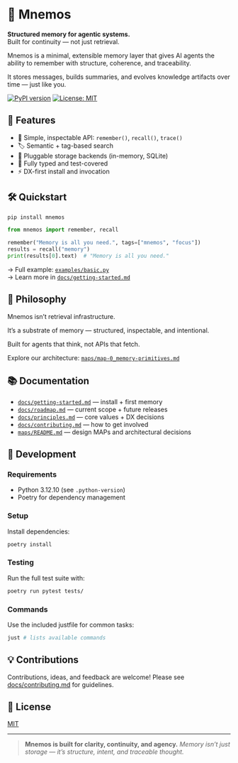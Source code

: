 # 🧠 Mnemos

**Structured memory for agentic systems.**  
Built for continuity — not just retrieval.

Mnemos is a minimal, extensible memory layer that gives AI agents the ability to remember with structure, coherence, and traceability.

It stores messages, builds summaries, and evolves knowledge artifacts over time — just like you.

[![PyPI version](https://badge.fury.io/py/mnemos.svg)](https://badge.fury.io/py/mnemos)
[![License: MIT](https://img.shields.io/badge/license-MIT-blue.svg)](./LICENSE)

## 🚀 Features

- 🧠 Simple, inspectable API: `remember()`, `recall()`, `trace()`
- 🏷️ Semantic + tag-based search
- 🧩 Pluggable storage backends (in-memory, SQLite)
- 🧪 Fully typed and test-covered
- ⚡️ DX-first install and invocation

## 🛠️ Quickstart

```bash
pip install mnemos
```

```python
from mnemos import remember, recall

remember("Memory is all you need.", tags=["mnemos", "focus"])
results = recall("memory")
print(results[0].text)  # "Memory is all you need."
```

→ Full example: [`examples/basic.py`](./examples/basic.py)  
→ Learn more in [`docs/getting-started.md`](./docs/getting-started.md)

## 🧠 Philosophy

Mnemos isn’t retrieval infrastructure.  

It’s a substrate of memory — structured, inspectable, and intentional.

Built for agents that think, not APIs that fetch.

Explore our architecture: [`maps/map-0_memory-primitives.md`](./maps/map-0_memory-primitives.md)

## 📚 Documentation

- [`docs/getting-started.md`](./docs/getting-started.md) — install + first memory
- [`docs/roadmap.md`](./docs/roadmap.md) — current scope + future releases
- [`docs/principles.md`](./docs/principles.md) — core values + DX decisions
- [`docs/contributing.md`](./docs/contributing.md) — how to get involved
- [`maps/README.md`](./maps/README.md) — design MAPs and architectural decisions

## 🧪 Development

### Requirements

- Python 3.12.10 (see `.python-version`)
- Poetry for dependency management

### Setup

Install dependencies:

```bash
poetry install
```

### Testing

Run the full test suite with:

```bash
poetry run pytest tests/
```

### Commands

Use the included justfile for common tasks:

```bash
just # lists available commands
```

## 💡 Contributions

Contributions, ideas, and feedback are welcome! Please see [docs/contributing.md](./docs/contributing.md) for guidelines.

## 📜 License

[MIT](./LICENSE)

---

> **Mnemos is built for clarity, continuity, and agency.**
> _Memory isn’t just storage — it’s structure, intent, and traceable thought._